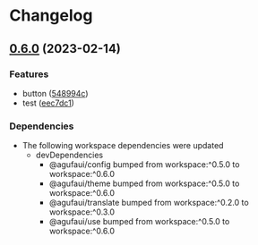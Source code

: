 # Changelog

## [0.6.0](https://github.com/agufaui/test/compare/monorepo-v0.5.0...monorepo-v0.6.0) (2023-02-14)


### Features

* button ([548994c](https://github.com/agufaui/test/commit/548994c011b795af866ea8ff1981d1e25c515b7b))
* test ([eec7dc1](https://github.com/agufaui/test/commit/eec7dc1783933c15ac0c4c02e8f14eb2f3f9f382))


### Dependencies

* The following workspace dependencies were updated
  * devDependencies
    * @agufaui/config bumped from workspace:^0.5.0 to workspace:^0.6.0
    * @agufaui/theme bumped from workspace:^0.5.0 to workspace:^0.6.0
    * @agufaui/translate bumped from workspace:^0.2.0 to workspace:^0.3.0
    * @agufaui/use bumped from workspace:^0.5.0 to workspace:^0.6.0
